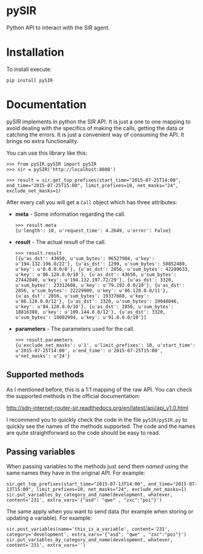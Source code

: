 # pySIR

Python API to interact with the SIR agent.

# Installation

To install execute:

    pip install pySIR

# Documentation

pySIR implements in python the SIR API. It is just a one to one mapping to avoid dealing with the specifics of making the calls, getting the data or catching the errors. It is just a convenient way of consuming the API. It brings no extra functionality.

You can use this library like this:

    >>> from pySIR.pySIR import pySIR
    >>> sir = pySIR('http://localhost:8080')

    >>> result = sir.get_top_prefixes(start_time="2015-07-25T14:00", end_time="2015-07-25T15:00", limit_prefixes=10, net_masks="24", exclude_net_masks=1)

After every call you will get a ```Call``` object which has three attributes:

* **meta** - Some information regarding the call.

      >>> result.meta
      {u'length': 10, u'request_time': 4.2649, u'error': False}

* **result** - The actual result of the call.

      >>> result.result
      [{u'as_dst': 43650, u'sum_bytes': 96527904, u'key': u'194.132.196.0/22'}, {u'as_dst': 1299, u'sum_bytes': 50852480, u'key': u'0.0.0.0/0'}, {u'as_dst': 2856, u'sum_bytes': 42289633, u'key': u'86.128.0.0/10'}, {u'as_dst': 43650, u'sum_bytes': 27442840, u'key': u'194.132.197.72/29'}, {u'as_dst': 3320, u'sum_bytes': 23312608, u'key': u'79.192.0.0/10'}, {u'as_dst': 2856, u'sum_bytes': 22229909, u'key': u'86.128.0.0/11'}, {u'as_dst': 2856, u'sum_bytes': 19337668, u'key': u'86.128.0.0/12'}, {u'as_dst': 3320, u'sum_bytes': 19048046, u'key': u'84.128.0.0/10'}, {u'as_dst': 2856, u'sum_bytes': 18816388, u'key': u'109.144.0.0/12'}, {u'as_dst': 3320, u'sum_bytes': 18002994, u'key': u'91.0.0.0/10'}]

* **parameters** - The parameters used for the call.

      >>> result.parameters
      {u'exclude_net_masks': u'1', u'limit_prefixes': 10, u'start_time': u'2015-07-25T14:00', u'end_time': u'2015-07-25T15:00', u'net_masks': u'24'}

## Supported methods

As I mentioned before, this is a 1:1 mapping of the raw API. You can check the supported methods in the official documentation:

http://sdn-internet-router-sir.readthedocs.org/en/latest/api/api_v1.0.html

I recommend you to quickly check the code in the file ```pySIR/pySIR.py``` to quickly see the names of the methods supported. The code and the names are quite straightforward so the code should be easy to read.

## Passing variables

When passing variables to the methods just send them *named* using the same names they have in the original API. For example:

    sir.get_top_prefixes(start_time="2015-07-13T14:00", end_time="2015-07-13T15:00", limit_prefixes=10, net_masks="24", exclude_net_masks=1)
    sir.put_variables_by_category_and_name(development, whatever, content='231', extra_vars='{"asd": "qwe" , "zxc":"poi"}')

The same apply when you want to send data (for example when storing or updating a variable). For example:

    sir.post_variables(name='this_is_a_variable', content='231', category='development', extra_vars='{"asd": "qwe" , "zxc":"poi"}')
    sir.put_variables_by_category_and_name(development, whatever, content='231', extra_vars='')
